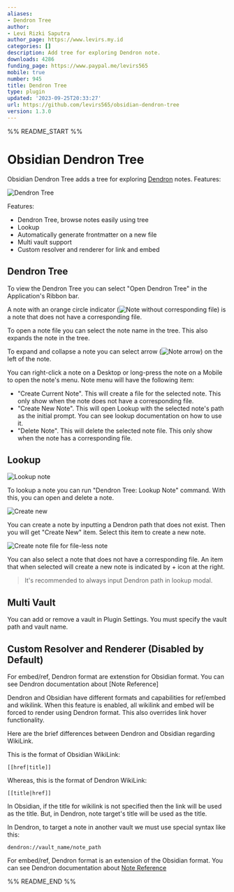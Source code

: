 ```yaml
---
aliases:
- Dendron Tree
author:
- Levi Rizki Saputra
author_page: https://www.levirs.my.id
categories: []
description: Add tree for exploring Dendron note.
downloads: 4286
funding_page: https://www.paypal.me/levirs565
mobile: true
number: 945
title: Dendron Tree
type: plugin
updated: '2023-09-25T20:33:27'
url: https://github.com/levirs565/obsidian-dendron-tree
version: 1.3.0
---
```


%% README_START %%

# Obsidian Dendron Tree

Obsidian Dendron Tree adds a tree for exploring [Dendron](https://www.dendron.so/) notes. Features:

![Dendron Tree](https://raw.githubusercontent.com/levirs565/obsidian-dendron-tree/HEAD/images/dendron-tree.png)

Features:

- Dendron Tree, browse notes easily using tree
- Lookup
- Automatically generate frontmatter on a new file
- Multi vault support
- Custom resolver and renderer for link and embed

## Dendron Tree

To view the Dendron Tree you can select "Open Dendron Tree" in the Application's Ribbon bar.

A note with an orange circle indicator
(![Note without corresponding file](https://raw.githubusercontent.com/levirs565/obsidian-dendron-tree/HEAD/images/note-without-file.png)) is a note that does not have a
corresponding file.

To open a note file you can select the note name in the tree. This also expands the note in the
tree.

To expand and collapse a note you can select arrow (![Note arrow](https://raw.githubusercontent.com/levirs565/obsidian-dendron-tree/HEAD/images/arrow.png)) on the left of
the note.

You can right-click a note on a Desktop or long-press the note on a Mobile to open the note's menu.
Note menu will have the following item:

- "Create Current Note". This will create a file for the selected note. This only show when the note
  does not have a corresponding file.
- "Create New Note". This will open Lookup with the selected note's path as the initial prompt. You
  can see lookup documentation on how to use it.
- "Delete Note". This will delete the selected note file. This only show when the note has a
  corresponding file.

## Lookup

![Lookup note](https://raw.githubusercontent.com/levirs565/obsidian-dendron-tree/HEAD/images/lookup.png)

To lookup a note you can run "Dendron Tree: Lookup Note" command. With this, you can open and delete
a note.

![Create new](https://raw.githubusercontent.com/levirs565/obsidian-dendron-tree/HEAD/images/lookup-new.png)

You can create a note by inputting a Dendron path that does not exist. Then you will get "Create
New" item. Select this item to create a new note.

![Create note file for file-less note](https://raw.githubusercontent.com/levirs565/obsidian-dendron-tree/HEAD/images/create-new-existing.png)

You can also select a note that does not have a corresponding file. An item that when selected will
create a new note is indicated by + icon at the right.

> It's recommended to always input Dendron path in lookup modal.

## Multi Vault

You can add or remove a vault in Plugin Settings. You must specify the vault path and vault name.

## Custom Resolver and Renderer (Disabled by Default)

For embed/ref, Dendron format are extenstion for Obsidian format. You can see Dendron documentation
about [Note Reference]

Dendron and Obsidian have different formats and capabilities for ref/embed and wikilink. When this
feature is enabled, all wikilink and embed will be forced to render using Dendron format. This also
overrides link hover functionality.

Here are the brief differences between Dendron and Obsidian regarding WikiLink.

This is the format of Obsidian WikiLink:

```
[[href|title]]
```

Whereas, this is the format of Dendron WikiLink:

```
[[title|href]]
```

In Obsidian, if the title for wikilink is not specified then the link will be used as the title.
But, in Dendron, note target's title will be used as the title.

In Dendron, to target a note in another vault we must use special syntax like this:

```
dendron://vault_name/note_path
```

For embed/ref, Dendron format is an extension of the Obsidian format. You can see Dendron
documentation about
[Note Reference](https://wiki.dendron.so/notes/f1af56bb-db27-47ae-8406-61a98de6c78c)


%% README_END %%
